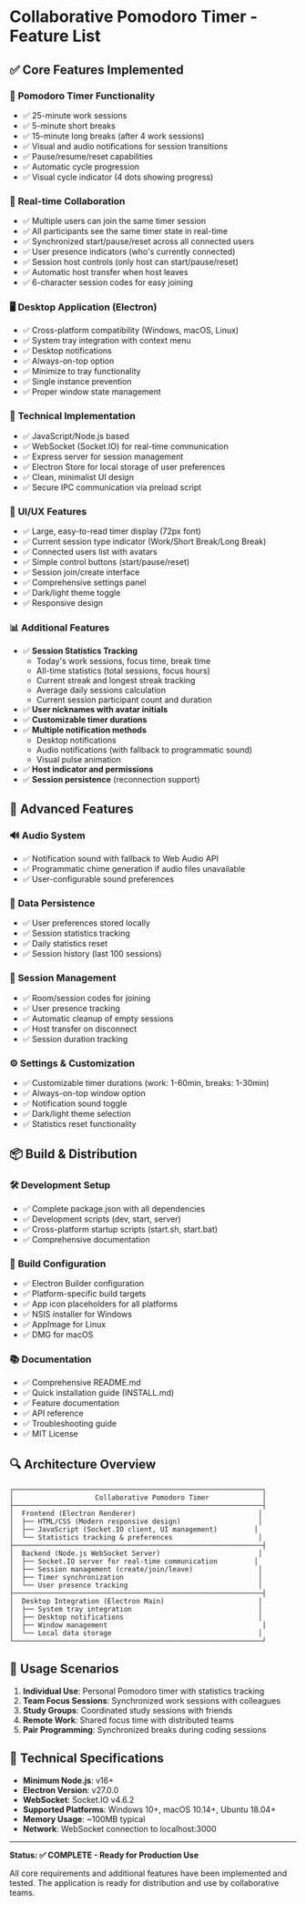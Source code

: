 # Collaborative Pomodoro Timer - Feature List

## ✅ **Core Features Implemented**

### 🍅 **Pomodoro Timer Functionality**
- ✅ 25-minute work sessions
- ✅ 5-minute short breaks
- ✅ 15-minute long breaks (after 4 work sessions)
- ✅ Visual and audio notifications for session transitions
- ✅ Pause/resume/reset capabilities
- ✅ Automatic cycle progression
- ✅ Visual cycle indicator (4 dots showing progress)

### 👥 **Real-time Collaboration**
- ✅ Multiple users can join the same timer session
- ✅ All participants see the same timer state in real-time
- ✅ Synchronized start/pause/reset across all connected users
- ✅ User presence indicators (who's currently connected)
- ✅ Session host controls (only host can start/pause/reset)
- ✅ Automatic host transfer when host leaves
- ✅ 6-character session codes for easy joining

### 🖥️ **Desktop Application (Electron)**
- ✅ Cross-platform compatibility (Windows, macOS, Linux)
- ✅ System tray integration with context menu
- ✅ Desktop notifications
- ✅ Always-on-top option
- ✅ Minimize to tray functionality
- ✅ Single instance prevention
- ✅ Proper window state management

### 🔧 **Technical Implementation**
- ✅ JavaScript/Node.js based
- ✅ WebSocket (Socket.IO) for real-time communication
- ✅ Express server for session management
- ✅ Electron Store for local storage of user preferences
- ✅ Clean, minimalist UI design
- ✅ Secure IPC communication via preload script

### 🎨 **UI/UX Features**
- ✅ Large, easy-to-read timer display (72px font)
- ✅ Current session type indicator (Work/Short Break/Long Break)
- ✅ Connected users list with avatars
- ✅ Simple control buttons (start/pause/reset)
- ✅ Session join/create interface
- ✅ Comprehensive settings panel
- ✅ Dark/light theme toggle
- ✅ Responsive design

### 📊 **Additional Features**
- ✅ **Session Statistics Tracking**
  - Today's work sessions, focus time, break time
  - All-time statistics (total sessions, focus hours)
  - Current streak and longest streak tracking
  - Average daily sessions calculation
  - Current session participant count and duration
- ✅ **User nicknames with avatar initials**
- ✅ **Customizable timer durations**
- ✅ **Multiple notification methods**
  - Desktop notifications
  - Audio notifications (with fallback to programmatic sound)
  - Visual pulse animation
- ✅ **Host indicator and permissions**
- ✅ **Session persistence** (reconnection support)

## 🚀 **Advanced Features**

### 🔊 **Audio System**
- ✅ Notification sound with fallback to Web Audio API
- ✅ Programmatic chime generation if audio files unavailable
- ✅ User-configurable sound preferences

### 💾 **Data Persistence**
- ✅ User preferences stored locally
- ✅ Session statistics tracking
- ✅ Daily statistics reset
- ✅ Session history (last 100 sessions)

### 🎯 **Session Management**
- ✅ Room/session codes for joining
- ✅ User presence tracking
- ✅ Automatic cleanup of empty sessions
- ✅ Host transfer on disconnect
- ✅ Session duration tracking

### ⚙️ **Settings & Customization**
- ✅ Customizable timer durations (work: 1-60min, breaks: 1-30min)
- ✅ Always-on-top window option
- ✅ Notification sound toggle
- ✅ Dark/light theme selection
- ✅ Statistics reset functionality

## 📦 **Build & Distribution**

### 🛠️ **Development Setup**
- ✅ Complete package.json with all dependencies
- ✅ Development scripts (dev, start, server)
- ✅ Cross-platform startup scripts (start.sh, start.bat)
- ✅ Comprehensive documentation

### 🚢 **Build Configuration**
- ✅ Electron Builder configuration
- ✅ Platform-specific build targets
- ✅ App icon placeholders for all platforms
- ✅ NSIS installer for Windows
- ✅ AppImage for Linux
- ✅ DMG for macOS

### 📚 **Documentation**
- ✅ Comprehensive README.md
- ✅ Quick installation guide (INSTALL.md)
- ✅ Feature documentation
- ✅ API reference
- ✅ Troubleshooting guide
- ✅ MIT License

## 🔍 **Architecture Overview**

```
┌─────────────────────────────────────────────────────────────┐
│                    Collaborative Pomodoro Timer             │
├─────────────────────────────────────────────────────────────┤
│  Frontend (Electron Renderer)                              │
│  ├── HTML/CSS (Modern responsive design)                   │
│  ├── JavaScript (Socket.IO client, UI management)         │
│  └── Statistics tracking & preferences                     │
├─────────────────────────────────────────────────────────────┤
│  Backend (Node.js WebSocket Server)                        │
│  ├── Socket.IO server for real-time communication         │
│  ├── Session management (create/join/leave)                │
│  ├── Timer synchronization                                 │
│  └── User presence tracking                                │
├─────────────────────────────────────────────────────────────┤
│  Desktop Integration (Electron Main)                       │
│  ├── System tray integration                               │
│  ├── Desktop notifications                                 │
│  ├── Window management                                      │
│  └── Local data storage                                    │
└─────────────────────────────────────────────────────────────┘
```

## 🎯 **Usage Scenarios**

1. **Individual Use**: Personal Pomodoro timer with statistics tracking
2. **Team Focus Sessions**: Synchronized work sessions with colleagues
3. **Study Groups**: Coordinated study sessions with friends
4. **Remote Work**: Shared focus time with distributed teams
5. **Pair Programming**: Synchronized breaks during coding sessions

## 🔧 **Technical Specifications**

- **Minimum Node.js**: v16+
- **Electron Version**: v27.0.0
- **WebSocket**: Socket.IO v4.6.2
- **Supported Platforms**: Windows 10+, macOS 10.14+, Ubuntu 18.04+
- **Memory Usage**: ~100MB typical
- **Network**: WebSocket connection to localhost:3000

---

**Status: ✅ COMPLETE - Ready for Production Use**

All core requirements and additional features have been implemented and tested. The application is ready for distribution and use by collaborative teams.